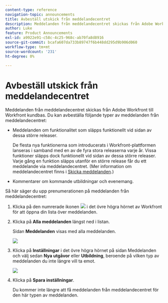 ```yaml
---
content-type: reference
navigation-topic: announcements
title: Avbeställ utskick från meddelandecentret
description: Meddelanden från meddelandecentret skickas från Adobe Workfront till Workfront kundbas. Du kan avbryta prenumerationen på meddelanden från meddelandecentret.
author: Luke
feature: Product Announcements
exl-id: a9922e91-c58c-4c25-968c-ab70fa8d8916
source-git-commit: bcafa607da733b89747f6b448dd295d9b906d060
workflow-type: tm+mt
source-wordcount: '231'
ht-degree: 0%

---
```


# Avbeställ utskick från meddelandecentret

Meddelanden från meddelandecentret skickas från Adobe Workfront till Workfront kundbas. Du kan avbeställa följande typer av meddelanden från meddelandecentret:

* Meddelanden om funktionalitet som släpps funktionellt vid sidan av dessa större releaser.

  De flesta nya funktionerna som introducerats i Workfront-plattformen lanseras i samband med en av de fyra stora releaserna varje år. Vissa funktioner släpps dock funktionellt vid sidan av dessa större releaser. Varje gång en funktion släpps utanför en större release får du ett meddelande via meddelandecentret. (Mer information om meddelandecentret finns i [Skicka meddelanden](../../administration-and-setup/get-started-wf-administration/view-send-announcements.md).)

* Kommentarer om kommande utbildningar och evenemang.

Så här säger du upp prenumerationen på meddelanden från meddelandecentret:

1. Klicka på den numrerade ikonen ![](assets/notifications-icon-jewel.jpg) i det övre högra hörnet av Workfront för att öppna din lista över meddelanden.
1. Klicka på **Alla meddelanden** längst ned i listan.

   Sidan **Meddelanden** visas med alla meddelanden.

   ![](assets/announcements-page-qs-350x210.png)

1. Klicka på **Inställningar** i det övre högra hörnet på sidan Meddelanden och välj sedan **Nya utgåvor** eller **Utbildning**, beroende på vilken typ av meddelanden du inte längre vill ta emot.

   ![](assets/announcementcenter-settings-350x187.png)

1. Klicka på **Spara inställningar**.

   Du kommer inte längre att få meddelanden från meddelandecentret för den här typen av meddelanden.
